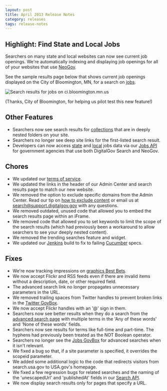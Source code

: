 ```yaml
---
layout: post
title: April 2013 Release Notes
category: releases
tags: release-notes
---
```


## Highlight: Find State and Local Jobs

Searchers on many state and local websites can now see current job openings. We're automatically indexing and displaying job openings for all of your websites that use [NeoGov](http://www.neogov.com).

See the sample results page below that shows current job openings displayed on the City of Bloomington, MN, for a search on [jobs](http://search.ci.bloomington.mn.us/search?affiliate=cityofbloomingtonmnsearchresults&query=jobs).

![Search results for jobs on ci.bloomington.mn.us](https://9fddeb862c037f6d2190-f1564c64756a8cfee25b6b19953b1d23.ssl.cf2.rackcdn.com/jobs-bloomington.png)

(Thanks, City of Bloomington, for helping us pilot test this new feature!)

## Other Features

* Searchers now see search results for [collections](/manual/collections.html) that are in deeply nested folders on your site.  
* Searchers no longer see deep site links for the first-listed search result.
* Developers can now access [state](http://api.usa.gov/jobs/search.json?tags=state) and [local](http://api.usa.gov/jobs/search.json?tags=city+county) jobs data via our [Jobs API](/developer/jobs.html) for government agencies that use both DigitalGov Search and NeoGov.

## Chores

* We updated our [terms of service](/tos.html).
* We updated the links in the header of our Admin Center and search results page to match our new website.
* We removed the option to exclude specific domains from the Admin Center. Read our tip on [how to exclude content](/manual/domains.html) or email us at <search@support.digitalgov.gov> with any questions.
* We removed outdated, unused code that allowed you to embed the search results page within an iFrame.
* We removed code that allowed you to set keywords to limit the scope of the search results (which had previously been a workaround to allow searchers to see your deeply nested content).
* We removed the trending searches feature and widget.
* We updated our [Jenkins](http://jenkins-ci.org) build to fix to failing [Cucumber](http://cukes.info) specs.

## Fixes

* We're now tracking impressions on [graphics Best Bets](/manual/best-bets-graphics.html).
* We now accept Flickr and RSS feeds even if there are invalid items without a description, date, or other required field.
* The advanced search link no longer propagates unnecessary parameters in the URL.
* We removed trailing spaces from Twitter handles to prevent broken links in the [Twitter GovBox](/manual/twitter.html).
* We now accept Flickr handles with an '@' sign in them.
* Searchers now see better results when they do a search from the [advanced search page](http://search.usa.gov/search/advanced?affiliate=usagov) with multiple terms in the 'Any of these words' and 'None of these words' fields.
* Searchers now see results for terms like full-time and part-time. The hyphens had previously been treated as the NOT Boolean operator.
* Searchers no longer see the [Jobs GovBox](/manual/govbox-jobs.html) for advanced searches when it isn't relevant.
* We fixed a bug so that, if a site parameter is specified, it overrides the scopeid parameter.
* We added some additional logic to the code that redirects visitors from search.usa.gov to USA.gov's homepage.
* We fixed a few regression bugs for related searches and the naming of the 'unescapedUrl' and 'publishedAt' fields in our [Search API](/manual/api.html). 
* We now display search results only for pages that specify a URL.